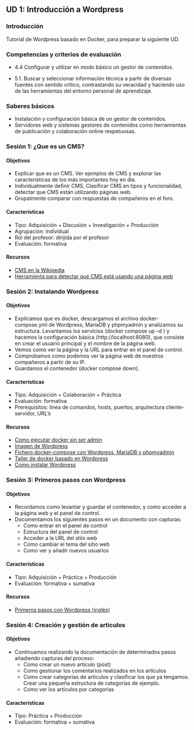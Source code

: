## UD 1: Introducción a Wordpress

### Introducción

Tutorial de Wordpress basado en Docker, para preparar la siguiente UD. 

### Competencias y criterios de evaluación

* 4.4 Configurar y utilizar en modo básico un gestor de contenidos.

* 5.1. Buscar y seleccionar información técnica a partir de diversas fuentes con sentido crítico, contrastando su veracidad y haciendo uso de las herramientas del entorno personal de aprendizaje.

### Saberes básicos

* Instalación y configuración básica de un gestor de contenidos.
* Servidores web y sistemas gestores de contenidos como herramientas de publicación y colaboración online respetuosas.

### Sesión 1: ¿Que es un CMS?

#### Objetivos

* Explicar que es un CMS. Ver ejemplos de CMS y explorar las características de los más importantes hoy en día.
* Individualmente definir CMS, Clasificar CMS en tipos y funcionalidad, detectar que CMS están utilizando páginas web. 
* Grupalmente comparar con respuestas de compañeros en el foro.

#### Características

* Tipo: Adquisición + Discusión + Investigación + Producción 
* Agrupación: individual
* Rol del profesor: dirijida por el profesor
* Evaluación: formativa 

#### Recursos 
* [CMS en la Wikipedia](https://es.wikipedia.org/wiki/Sistema_de_gesti%C3%B3n_de_contenidos) 
* [Herramienta para detectar qué CMS está usando una página web](https://whatcms.org/) 

### Sesión 2: Instalando Wordpress

#### Objetivos

* Explicamos que es docker, descargamos el archivo docker-compose.yml de Wordpress, MariaDB y phpmyadmin y analizamos su estructura. Levantamos los servicios (docker compose up –d ) y hacemos la configuración básica (http://localhost:8080), que consiste en crear el usuario principal y el nombre de la página web.
* Vemos como ver la página y la URL para entrar en el panel de control.
* Comprobamos como podemos ver la página web de nuestros compañeros a partir de su IP.
* Guardamos el contenedor (docker compose down). 

#### Características

* Tipo: Adquisición + Colaboración + Práctica 
* Evaluación: formativa 
* Prerequisitos: línea de comandos, hosts, puertos, arquitectura cliente-servidor, URL’s 

#### Recursos 
* [Como ejecutar docker sin ser admin](https://docs.docker.com/engine/install/linux-postinstall/) 
* [Imagen de Wordpress](https://hub.docker.com/_/wordpress)
* [Fichero docker-compose con Wordpress, MariaDB y phpmyadmin](https://gist.github.com/Canx/afd18727f83bbe14452035a5a5cbed02) 
* [Taller de docker basado en Wordpress](https://aulasoftwarelibre.github.io/taller-de-docker/wordpress/)
* [Como instalar Wordpress](https://wordpress.org/support/article/how-to-install-wordpress/) 

### Sesión 3: Primeros pasos con Wordpress

#### Objetivos

* Recordamos como levantar y guardar el contenedor, y como acceder a la página web y el panel de control.
* Documentamos los siguientes pasos en un documento con capturas: 
  * Como entrar en el panel de control 
  * Estructura del panel de control 
  * Acceder a la URL del stiio web 
  * Como cambiar el tema del sitio web 
  * Como ver y añadir nuevos usuarios 

#### Características

* Tipo: Adquisición + Práctica + Producción 
* Evaluación: formativa + sumativa 

#### Recursos 
* [Primeros pasos con Wordpress (inglés)](https://wordpress.org/support/article/first-steps-with-wordpress/) 

### Sesión 4: Creación y gestión de artículos

#### Objetivos

* Continuamos realizando la documentación de determinados pasos añadiendo capturas del proceso: 
  * Como crear un nuevo artículo (post) 
  * Como gestionar los comentarios realizados en los artículos 
  * Como crear categorías de artículos y clasificar los que ya tengamos. Crear una pequeña estructura de categorías de ejemplo. 
  * Como ver los artículos por categorías 

#### Características

* Tipo:  Práctica + Producción 
* Evaluación: formativa + sumativa 

